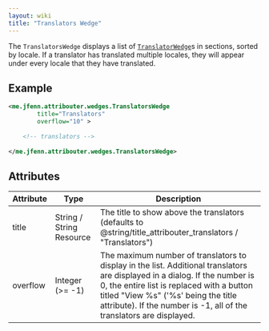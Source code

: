 ```yaml
---
layout: wiki
title: "Translators Wedge"
---
```


The `TranslatorsWedge` displays a list of [`TranslatorWedge`](TranslatorWedge)s in sections, sorted by locale. If a translator has translated multiple locales, they will appear under every locale that they have translated.

## Example

```xml
<me.jfenn.attribouter.wedges.TranslatorsWedge
        title="Translators"
        overflow="10" >
  
    <!-- translators -->
  
</me.jfenn.attribouter.wedges.TranslatorsWedge>
```

## Attributes

|Attribute|Type|Description|
|-----|-----|-----|
|title|String / String Resource|The title to show above the translators (defaults to @string/title_attribouter_translators / "Translators")|
|overflow|Integer (>= -1)|The maximum number of translators to display in the list. Additional translators are displayed in a dialog. If the number is 0, the entire list is replaced with a button titled "View %s" ('%s' being the title attribute). If the number is -1, all of the translators are displayed.|